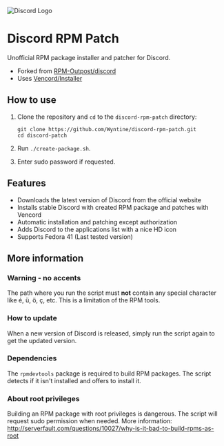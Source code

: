![Discord Logo](discord-logo-wordmark.png)

# Discord RPM Patch

Unofficial RPM package installer and patcher for Discord.

- Forked from [RPM-Outpost/discord](https://github.com/RPM-Outpost/discord)
- Uses [Vencord/Installer](https://github.com/Vencord/Installer)

## How to use

1. Clone the repository and `cd` to the `discord-rpm-patch` directory:

   ```
   git clone https://github.com/Wyntine/discord-rpm-patch.git
   cd discord-patch
   ```

2. Run `./create-package.sh`.
3. Enter sudo password if requested.

## Features

- Downloads the latest version of Discord from the official website
- Installs stable Discord with created RPM package and patches with Vencord
- Automatic installation and patching except authorization
- Adds Discord to the applications list with a nice HD icon
- Supports Fedora 41 (Last tested version)

## More information

### Warning - no accents

The path where you run the script must **not** contain any special character like é, ü, ö, ç, etc. This is a limitation of the RPM tools.

### How to update

When a new version of Discord is released, simply run the script again to get the updated version.

### Dependencies

The `rpmdevtools` package is required to build RPM packages. The script detects if it isn't installed and offers to install it.

### About root privileges

Building an RPM package with root privileges is dangerous. The script will request sudo permission when needed. More information: http://serverfault.com/questions/10027/why-is-it-bad-to-build-rpms-as-root
